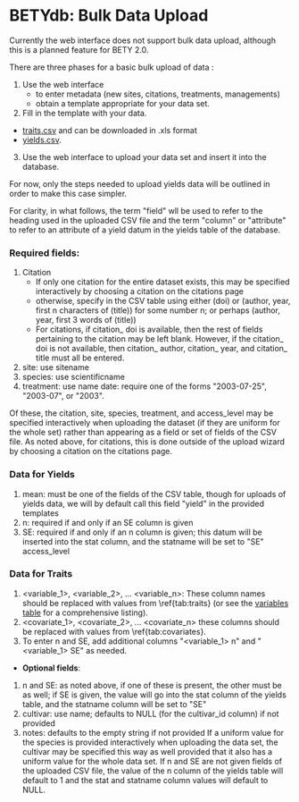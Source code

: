 #  BETYdb: Bulk Data Upload

Currently the web interface does not support bulk data upload, although this is a planned feature for BETY 2.0.
 
There are three phases for a basic bulk upload of data : 

1. Use the web interface 
    * to enter metadata (new sites, citations, treatments, managements)
    * obtain a template appropriate for your data set.
2. Fill in the template with your data. 
 * [traits.csv](https://docs.google.com/spreadsheets/d/1lans4FMJ8avn34dcKkMzkEavqyZu6I4WuPP9oqeepc4/export?format=csv&gid=0) and can be downloaded in .xls format 
 * [yields.csv](https://docs.google.com/spreadsheets/d/1maK1uKr6i9KERaYdU5zSiXcBndQoiG4Vgn2DTnqdfbA/export?format=csv&gid=0).
3. Use the web interface to upload your data set and insert it into the database.

For now, only the steps needed to upload yields data will be outlined in order to make this case simpler. 

For clarity, in what follows, the term "field" wll be used to refer to the heading used in the uploaded CSV file and the term "column" or "attribute" to refer to an attribute of a yield datum in the yields table of the database. 

### **Required fields**:

1. Citation
    * If only one citation for the entire dataset exists, this may be specified interactively by choosing a citation on the citations page 
    * otherwise, specify in the CSV table using either (doi) or (author, year, first n characters of (title)) for some number n; or perhaps (author, year, first 3 words of (title))
    * For citations, if citation_ doi is available, then the rest of fields pertaining to the citation may be left blank. However, if the citation_ doi is not available, then citation_ author, citation_ year, and citation_ title must all be entered. 
2. site: use sitename 
3. species: use scientificname 
4. treatment: use name date: require one of the forms "2003-07-25", "2003-07", or "2003". 

Of these, the citation, site, species, treatment, and access_level may be specified interactively when uploading the dataset (if they are uniform for the whole set) rather than appearing as a field or set of fields of the CSV file. As noted above, for citations, this is done outside of the upload wizard by choosing a citation on the citations page.  

### **Data for Yields** 
1. mean: must be one of the fields of the CSV table, though for uploads of yields data, we will by default call this field "yield" in the provided templates
2. n: required if and only if an SE column is given 
3. SE: required if and only if an n column is given; this datum will be inserted into the stat column, and the statname will be set to "SE" access_level 

### **Data for Traits** 
1. <variable_1>, <variable_2>, ... <variable_n>: 
   These column names should be replaced with values from \ref{tab:traits} (or see the [variables table](https://www.betydb.org) for a comprehensive listing).
2. <covariate_1>, <covariate_2>, ... <covariate_n>
   these columns should be replaced with values from \ref{tab:covariates}.
3. To enter n and SE, add additional columns "<variable_1> n" and "<variable_1> SE" as needed.
 

* **Optional fields**:

1. n and SE: as noted above, if one of these is present, the other must be as well; if SE is given, the value will go into the stat column of the yields table, and the statname column will be set to "SE" 
2. cultivar: use name; defaults to NULL (for the cultivar_id column) if not provided 
3. notes: defaults to the empty string if not provided 
If a uniform value for the species is provided interactively when uploading the data set, the cultivar may be specified this way as well provided that it also has a uniform value for the whole data set. If n and SE are not given fields of the uploaded CSV file, the value of the n column of the yields table will default to 1 and the stat and statname column values will default to NULL. 
